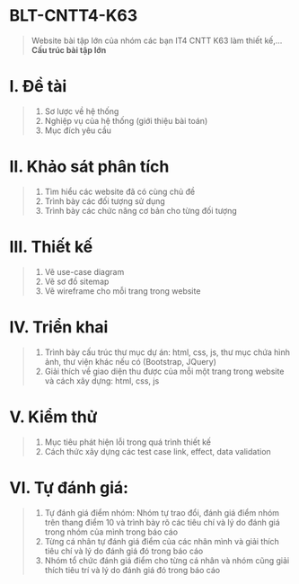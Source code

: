 # BLT-CNTT4-K63
> Website bài tập lớn của nhóm các bạn IT4 CNTT K63 làm thiết kế,...
**Cấu trúc bài tập lớn**
# I. Đề tài
> 1. Sơ lược về hệ thống
> 2. Nghiệp vụ của hệ thống (giới thiệu bài toán)
> 3. Mục đích yêu cầu
# II. Khảo sát phân tích
> 1. Tìm hiểu các website đã có cùng chủ đề
> 2. Trình bày các đối tượng sử dụng
> 3. Trình bày các chức năng cơ bản cho từng đối tượng
# III. Thiết kế
> 1. Vẽ use-case diagram
> 2. Vẽ sơ đồ sitemap
> 3. Vẽ wireframe cho mỗi trang trong website
# IV. Triển khai
> 1. Trình bày cấu trúc thư mục dự án: html, css, js, thư mục chứa hình ảnh, thư viện khác nếu có (Bootstrap, JQuery)
> 2. Giải thích về giao diện thu được của mỗi một trang trong website và cách xây dựng: html, css, js
# V. Kiểm thử
> 1. Mục tiêu phát hiện lỗi trong quá trình thiết kế
> 2. Cách thức xây dựng các test case link, effect, data validation
# VI. Tự đánh giá:
> 1. Tự đánh giá điểm nhóm: Nhóm tự trao đổi, đánh giá điểm nhóm trên thang điểm 10 và trình bày rõ các tiêu chí và lý do đánh giá trong nhóm của mình trong báo cáo
> 2. Từng cá nhân tự đánh giá điểm của các nhân mình và giải thích tiêu chí và lý do đánh giá đó trong báo cáo
> 3. Nhóm tổ chức đánh giá điểm cho từng cá nhân và nhóm cũng giải thích tiêu trí và lý do đánh giá đó trong báo cáo
